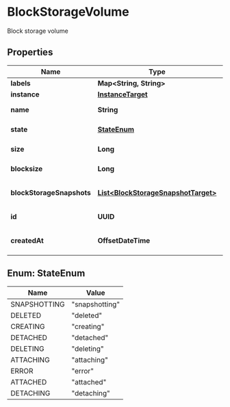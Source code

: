 

# BlockStorageVolume

Block storage volume

## Properties

| Name | Type | Description | Notes |
|------------ | ------------- | ------------- | -------------|
|**labels** | **Map&lt;String, String&gt;** |  |  [optional] |
|**instance** | [**InstanceTarget**](InstanceTarget.md) |  |  [optional] |
|**name** | **String** | Volume name |  [optional] |
|**state** | [**StateEnum**](#StateEnum) | Volume state |  [optional] [readonly] |
|**size** | **Long** | Volume size |  [optional] |
|**blocksize** | **Long** | Volume block size |  [optional] [readonly] |
|**blockStorageSnapshots** | [**List&lt;BlockStorageSnapshotTarget&gt;**](BlockStorageSnapshotTarget.md) | Volume snapshots, if any |  [optional] |
|**id** | **UUID** | Volume ID |  [optional] [readonly] |
|**createdAt** | **OffsetDateTime** | Volume creation date |  [optional] [readonly] |



## Enum: StateEnum

| Name | Value |
|---- | -----|
| SNAPSHOTTING | &quot;snapshotting&quot; |
| DELETED | &quot;deleted&quot; |
| CREATING | &quot;creating&quot; |
| DETACHED | &quot;detached&quot; |
| DELETING | &quot;deleting&quot; |
| ATTACHING | &quot;attaching&quot; |
| ERROR | &quot;error&quot; |
| ATTACHED | &quot;attached&quot; |
| DETACHING | &quot;detaching&quot; |




